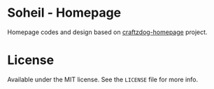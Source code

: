 # Soheil - Homepage

Homepage codes and design based on [craftzdog-homepage](https://github.com/craftzdog/craftzdog-homepage) project.

# License

Available under the MIT license. See the `LICENSE` file for more info.
